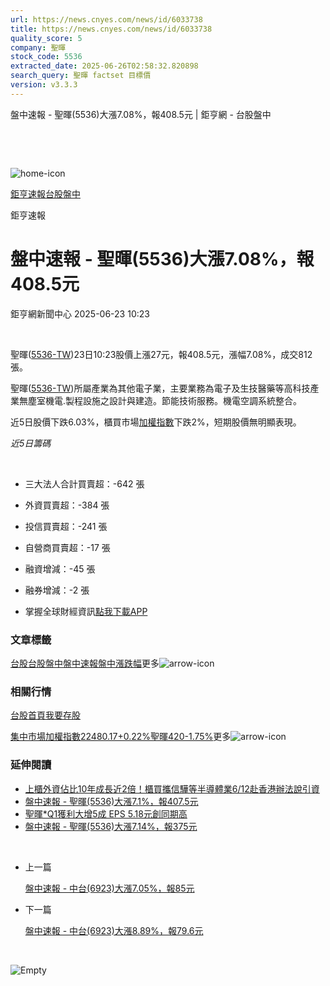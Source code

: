 ```yaml
---
url: https://news.cnyes.com/news/id/6033738
title: https://news.cnyes.com/news/id/6033738
quality_score: 5
company: 聖暉
stock_code: 5536
extracted_date: 2025-06-26T02:58:32.820898
search_query: 聖暉 factset 目標價
version: v3.3.3
---
```


盤中速報 - 聖暉(5536)大漲7.08%，報408.5元 | 鉅亨網 - 台股盤中

‌

‌

![home-icon](/assets/icons/breadCrumb/symbol-icon-home.svg)

[鉅亨速報](/news/cat/anue_live)[台股盤中](/news/cat/tw_live)

鉅亨速報

# 盤中速報 - 聖暉(5536)大漲7.08%，報408.5元

鉅亨網新聞中心 2025-06-23 10:23

‌

聖暉([5536-TW](https://www.cnyes.com/twstock/5536))23日10:23股價上漲27元，報408.5元，漲幅7.08%，成交812張。

聖暉([5536-TW](https://www.cnyes.com/twstock/5536))所屬產業為其他電子業，主要業務為電子及生技醫藥等高科技產業無塵室機電.製程設施之設計與建造。節能技術服務。機電空調系統整合。

近5日股價下跌6.03%，櫃買市場[加權指數](https://invest.cnyes.com/index/TWS/TSE01)下跌2%，短期股價無明顯表現。

*近5日籌碼*

‌

* 三大法人合計買賣超：-642 張
* 外資買賣超：-384 張
* 投信買賣超：-241 張
* 自營商買賣超：-17 張
* 融資增減：-45 張
* 融券增減：-2 張

* 掌握全球財經資訊[點我下載APP](http://www.cnyes.com/app/?utm_source=mweb&utm_medium=HamMenuBanner&utm_campaign=fixed&utm_content=entr)

### 文章標籤

[台股](https://news.cnyes.com/tag/台股 "台股")[台股盤中](https://news.cnyes.com/tag/台股盤中 "台股盤中")[盤中速報](https://news.cnyes.com/tag/盤中速報 "盤中速報")[盤中漲跌幅](https://news.cnyes.com/tag/盤中漲跌幅 "盤中漲跌幅")更多![arrow-icon](/assets/icons/arrows/arrow-down.svg)

### 相關行情

[台股首頁](https://www.cnyes.com/twstock)[我要存股](https://supr.link/8OHaU)

[集中市場加權指數22480.17+0.22%](https://invest.cnyes.com/index/TWS/TSE01)[聖暉420-1.75%](https://www.cnyes.com/twstock/5536)更多![arrow-icon](/assets/icons/arrows/arrow-down.svg)

### 延伸閱讀

* [上櫃外資佔比10年成長近2倍！櫃買攜信驊等半導體業6/12赴香港辦法說引資](/news/id/6011539)
* [盤中速報 - 聖暉(5536)大漲7.1%，報407.5元](/news/id/6006097)
* [聖暉\*Q1獲利大增5成 EPS 5.18元創同期高](/news/id/5968587)
* [盤中速報 - 聖暉(5536)大漲7.14%，報375元](/news/id/5947604)

‌

* 上一篇

  [盤中速報 - 中台(6923)大漲7.05%，報85元](/news/id/6033936)
* 下一篇

  [盤中速報 - 中台(6923)大漲8.89%，報79.6元](/news/id/6031383)

‌

![Empty](/assets/icons/skeleton/empty-image.svg)

‌